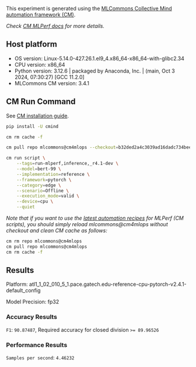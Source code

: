 This experiment is generated using the [MLCommons Collective Mind automation framework (CM)](https://github.com/mlcommons/cm4mlops).

*Check [CM MLPerf docs](https://docs.mlcommons.org/inference) for more details.*

## Host platform

* OS version: Linux-5.14.0-427.26.1.el9_4.x86_64-x86_64-with-glibc2.34
* CPU version: x86_64
* Python version: 3.12.6 | packaged by Anaconda, Inc. | (main, Oct  3 2024, 07:30:27) [GCC 11.2.0]
* MLCommons CM version: 3.4.1

## CM Run Command

See [CM installation guide](https://docs.mlcommons.org/inference/install/).

```bash
pip install -U cmind

cm rm cache -f

cm pull repo mlcommons@cm4mlops --checkout=b32ded2a4c3039ad16dadc734bee03dd1a97f228

cm run script \
	--tags=run-mlperf,inference,_r4.1-dev \
	--model=bert-99 \
	--implementation=reference \
	--framework=pytorch \
	--category=edge \
	--scenario=Offline \
	--execution_mode=valid \
	--device=cpu \
	--quiet
```
*Note that if you want to use the [latest automation recipes](https://docs.mlcommons.org/inference) for MLPerf (CM scripts),
 you should simply reload mlcommons@cm4mlops without checkout and clean CM cache as follows:*

```bash
cm rm repo mlcommons@cm4mlops
cm pull repo mlcommons@cm4mlops
cm rm cache -f

```

## Results

Platform: atl1_1_02_010_5_1.pace.gatech.edu-reference-cpu-pytorch-v2.4.1-default_config

Model Precision: fp32

### Accuracy Results 
`F1`: `90.87487`, Required accuracy for closed division `>= 89.96526`

### Performance Results 
`Samples per second`: `4.46232`
